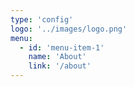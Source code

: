 ```yaml
---
type: 'config'
logo: '../images/logo.png'
menu:
  - id: 'menu-item-1'
    name: 'About'
    link: '/about'
---
```


<!-- Want to have this menu here instead of creating it dynamically from pages.
Many reasons for that. For example one may want to have posts in the menu also.
Or something else. This way it's more dynamic. 
Just be careful to type in the correct link, aka the slug for the page/post!!! -->